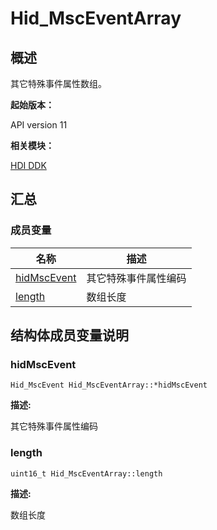 # Hid_MscEventArray


## 概述

其它特殊事件属性数组。

**起始版本：**

API version 11

**相关模块：**

[HDI DDK](_hid_ddk.md)


## 汇总


### 成员变量

| 名称 | 描述 | 
| -------- | -------- |
| [hidMscEvent](#hidMscEvent) | 其它特殊事件属性编码 | 
| [length](#length) | 数组长度 | 


## 结构体成员变量说明


### hidMscEvent


```
Hid_MscEvent Hid_MscEventArray::*hidMscEvent
```

**描述:**

其它特殊事件属性编码


### length


```
uint16_t Hid_MscEventArray::length
```

**描述:**

数组长度